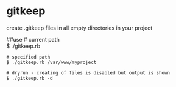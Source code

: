 gitkeep
=======

create .gitkeep files in all empty directories in your project

##use
    # current path    
    $ ./gitkeep.rb
    
    # specified path
    $ ./gitkeep.rb /var/www/myproject
    
    # dryrun - creating of files is disabled but output is shown
    $ ./gitkeep.rb -d 